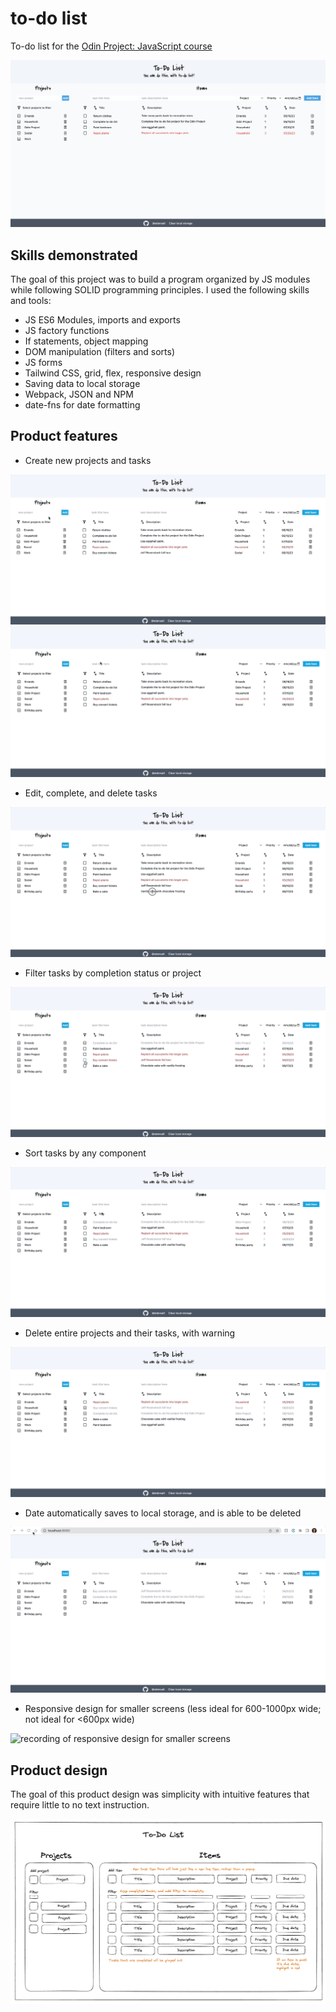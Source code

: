 # to-do list

To-do list for the <a href="https://www.theodinproject.com/lessons/node-path-javascript-todo-list">Odin Project: JavaScript course</a>

<img src="./readme_images/screenshot.png" alt="screenshot of to-do list">

## Skills demonstrated

The goal of this project was to build a program organized by JS modules while following SOLID programming principles. I used the following skills and tools:

- JS ES6 Modules, imports and exports
- JS factory functions
- If statements, object mapping
- DOM manipulation (filters and sorts)
- JS forms
- Tailwind CSS, grid, flex, responsive design
- Saving data to local storage
- Webpack, JSON and NPM
- date-fns for date formatting


## Product features

- Create new projects and tasks

<img src="./readme_images/create-project.gif" alt="recording of creating a project">
<img src="./readme_images/create-task.gif" alt="recording of creating a task">

- Edit, complete, and delete tasks

<img src="./readme_images/edit-tasks.gif" alt="recording of editing, completing and deleting tasks">

- Filter tasks by completion status or project

<img src="./readme_images/filter-tasks.gif" alt="recording of filtering tasks">

- Sort tasks by any component

<img src="./readme_images/sort-tasks.gif" alt="recording of sorting tasks">

- Delete entire projects and their tasks, with warning

<img src="./readme_images/delete-projects.gif" alt="recording of deleting projects">

- Date automatically saves to local storage, and is able to be deleted

<img src="./readme_images/local-storage.gif" alt="recording of refreshing with local storage">

- Responsive design for smaller screens (less ideal for 600-1000px wide; not ideal for <600px wide)

<img src="./readme_images/resizing.gif" alt="recording of responsive design for smaller screens">

## Product design

The goal of this product design was simplicity with intuitive features that require little to no text instruction.

<img src="./readme_images/design.png" alt="sketch of app design">
